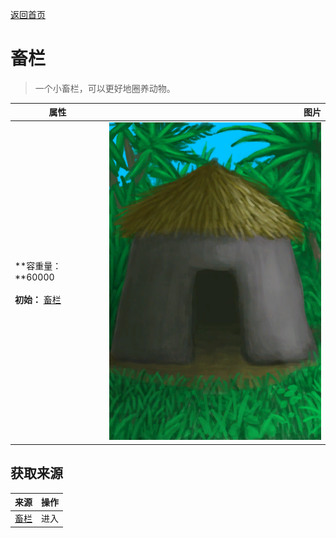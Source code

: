 [返回首页](index.md)  
# 畜栏  
> 一个小畜栏，可以更好地圈养动物。  
  
  属性  |   图片   
 ----  |  ----:   
 **容重量：**60000<br><br>**初始：**	[畜栏](Enclosure.md)  |  ![](Sprite/MudHut.png)   
  
## 获取来源  
来源  |  操作  
----  |  ----  
[畜栏](EnclosureEntrance.md)  |  进入  
